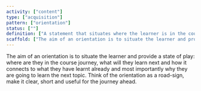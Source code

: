 ```yaml
---
activity: ["content"]
type: ["acquisition"]
pattern: ["orientation"]
status: [""]
definition: ["A statement that situates where the learner is in the course and their learning journey."]
scaffold: ["The aim of an orientation is to situate the learner and provide a state of play: where are they in the course journey, what will they learn next and how it connects to what they have learnt already and most importantly why they are going to learn the next topic. Think of the orientation as a road-sign, make it clear, short and useful for the journey ahead."]
---
```


The aim of an orientation is to situate the learner and provide a state of play: where are they in the course journey, what will they learn next and how it connects to what they have learnt already and most importantly why they are going to learn the next topic. Think of the orientation as a road-sign, make it clear, short and useful for the journey ahead.

